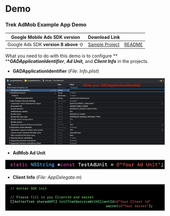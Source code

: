 # Demo

### Trek AdMob Example App Demo

| **Google Mobile Ads SDK version**    | Download Link                                                                  |                                                                                            |
| ------------------------------------ | ------------------------------------------------------------------------------ | ------------------------------------------------------------------------------------------ |
| Google Ads SDK **version 8 above** ⇧ | [Sample Project](https://github.com/aotter/trek-ios-AdMobMediation\_v8-sample) | [README](https://github.com/aotter/trek-ios-AdMobMediation\_v8-sample/blob/main/README.md) |

What you need to do with this demo is to configure ** **_**GADApplicationIdentifier**_, _**Ad Unit,**_ and _**Client Info**_ in the projects.

* **GADApplicationIdentifier** (_File: Info.plist_)

![](../../../.gitbook/assets/GoogleMediationDemoAppInfo.png)

* **AdMob Ad Unit**

![](../../../.gitbook/assets/GoogleMediationDemoAppViewController.png)

* **Client Info** (_File: AppDelegate.m_)

![](../../../.gitbook/assets/120173914-1ff3e700-c237-11eb-9d55-9af9f6bcb243.png)
